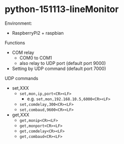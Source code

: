 # python-151113-lineMonitor

Environment:
- RaspberryPi2 + raspbian

Functions
- COM relay
  - COM0 to COM1
  - also relay to UDP port (default port 9000)
- Setting by UDP command (default port 7000)

UDP commands
- set,XXX
  - `set,mon,ip,port<CR><LF>`
    - e.g. `set,mon,192.168.10.5,6000<CR><LF>`
  - `set,comdelay,300<CR><LF>`
  - `set,combaud,9600<CR><LF>`
- get,XXX
  - `get,monip<CR><LF>`
  - `get,monport<CR><LF>`
  - `get,comdelay<CR><LF>`
  - `get,combaud<CR><LF>`

